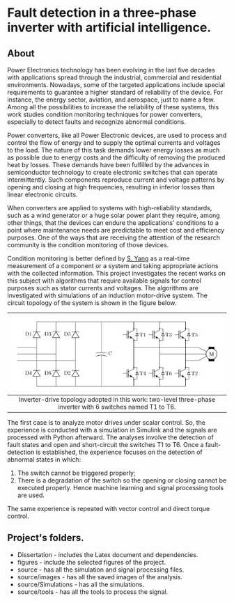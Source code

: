# Fault detection in a three-phase inverter with artificial intelligence.

## About
Power Electronics technology has been evolving in the last five decades with applications spread through the industrial, commercial and residential environments. Nowadays, some of the targeted applications include special requirements to guarantee a higher standard of reliability of the device. For instance, the energy sector, aviation, and aerospace, just to name a few. Among all the possibilities to increase the reliability of these systems, this work studies condition monitoring techniques for power converters, especially to detect faults and recognize abnormal conditions. 

Power converters, like all Power Electronic devices, are used to process and control the flow of energy and to supply the optimal currents and voltages to the load. The nature of this task demands lower energy losses as much as possible due to energy costs and the difficulty of removing the produced heat by losses. These demands have been fulfilled by the advances in semiconductor technology to create electronic switches that can operate intermittently. Such components reproduce current and voltage patterns by opening and closing at high frequencies, resulting in inferior losses than linear electronic circuits.

When converters are applied to systems with high-reliability standards, such as a wind generator or a huge solar power plant they require, among other things, that the devices can endure the applications' conditions to a point where maintenance needs are predictable to meet cost and efficiency purposes. One of the ways that are receiving the attention of the research community is the condition monitoring of those devices. 

Condition monitoring is better defined by [S. Yang](https://ieeexplore.ieee.org/abstract/document/5457999) as a real-time measurement of a component or a system and taking appropriate actions with the collected information. This project investigates the recent works on this subject with algorithms that require available signals for control purposes such as stator currents and voltages. The algorithms are investigated with simulations of an induction motor-drive system. The circuit topology of the system is shown in the figure below.

|![Inverter-drive system](figures/motorDriveSystem.jpg) |
|:-:|
| Inverter-drive topology adopted in this work: two-level three-phase inverter with 6 switches named T1 to T6.|

The first case is to analyze motor drives under scalar control. So, the experience is conducted with a simulation in Simulink and the signals are processed with Python afterward. The analyses involve the detection of fault states and open and short-circuit the switches T1 to T6. Once a fault-detection is established, the experience focuses on the detection of abnormal states in which:
1. The switch cannot be triggered properly;
2. There is a degradation of the switch so the opening or closing cannot be executed properly.
Hence machine learning and signal processing tools are used.

The same experience is repeated with vector control and direct torque control.

## Project's folders.
* Dissertation - includes the Latex document and dependencies.
* figures - include the selected figures of the project.
* source - has all the simulation and signal processing files.
* source/images - has all the saved images of the analysis.
* source/Simulations - has all the simulations.
* source/tools - has all the tools to process the signal.


